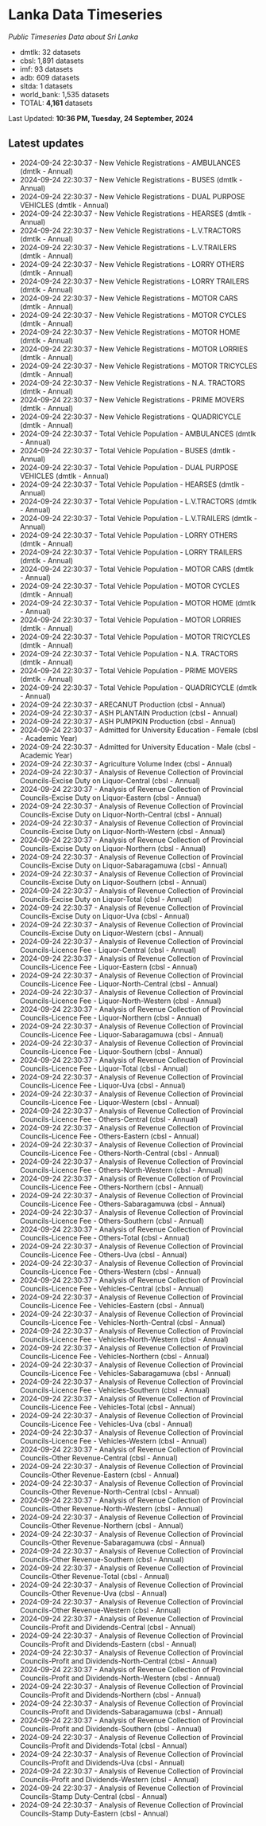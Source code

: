 # Lanka Data Timeseries
*Public Timeseries Data about Sri Lanka*

* dmtlk: 32 datasets
* cbsl: 1,891 datasets
* imf: 93 datasets
* adb: 609 datasets
* sltda: 1 datasets
* world_bank: 1,535 datasets
* TOTAL: **4,161** datasets

Last Updated: **10:36 PM, Tuesday, 24 September, 2024**

## Latest updates

* 2024-09-24 22:30:37 - New Vehicle Registrations - AMBULANCES (dmtlk - Annual)
* 2024-09-24 22:30:37 - New Vehicle Registrations - BUSES (dmtlk - Annual)
* 2024-09-24 22:30:37 - New Vehicle Registrations - DUAL PURPOSE VEHICLES (dmtlk - Annual)
* 2024-09-24 22:30:37 - New Vehicle Registrations - HEARSES (dmtlk - Annual)
* 2024-09-24 22:30:37 - New Vehicle Registrations - L.V.TRACTORS (dmtlk - Annual)
* 2024-09-24 22:30:37 - New Vehicle Registrations - L.V.TRAILERS (dmtlk - Annual)
* 2024-09-24 22:30:37 - New Vehicle Registrations - LORRY OTHERS (dmtlk - Annual)
* 2024-09-24 22:30:37 - New Vehicle Registrations - LORRY TRAILERS (dmtlk - Annual)
* 2024-09-24 22:30:37 - New Vehicle Registrations - MOTOR CARS (dmtlk - Annual)
* 2024-09-24 22:30:37 - New Vehicle Registrations - MOTOR CYCLES (dmtlk - Annual)
* 2024-09-24 22:30:37 - New Vehicle Registrations - MOTOR HOME (dmtlk - Annual)
* 2024-09-24 22:30:37 - New Vehicle Registrations - MOTOR LORRIES (dmtlk - Annual)
* 2024-09-24 22:30:37 - New Vehicle Registrations - MOTOR TRICYCLES (dmtlk - Annual)
* 2024-09-24 22:30:37 - New Vehicle Registrations - N.A. TRACTORS (dmtlk - Annual)
* 2024-09-24 22:30:37 - New Vehicle Registrations - PRIME MOVERS (dmtlk - Annual)
* 2024-09-24 22:30:37 - New Vehicle Registrations - QUADRICYCLE (dmtlk - Annual)
* 2024-09-24 22:30:37 - Total Vehicle Population - AMBULANCES (dmtlk - Annual)
* 2024-09-24 22:30:37 - Total Vehicle Population - BUSES (dmtlk - Annual)
* 2024-09-24 22:30:37 - Total Vehicle Population - DUAL PURPOSE VEHICLES (dmtlk - Annual)
* 2024-09-24 22:30:37 - Total Vehicle Population - HEARSES (dmtlk - Annual)
* 2024-09-24 22:30:37 - Total Vehicle Population - L.V.TRACTORS (dmtlk - Annual)
* 2024-09-24 22:30:37 - Total Vehicle Population - L.V.TRAILERS (dmtlk - Annual)
* 2024-09-24 22:30:37 - Total Vehicle Population - LORRY OTHERS (dmtlk - Annual)
* 2024-09-24 22:30:37 - Total Vehicle Population - LORRY TRAILERS (dmtlk - Annual)
* 2024-09-24 22:30:37 - Total Vehicle Population - MOTOR CARS (dmtlk - Annual)
* 2024-09-24 22:30:37 - Total Vehicle Population - MOTOR CYCLES (dmtlk - Annual)
* 2024-09-24 22:30:37 - Total Vehicle Population - MOTOR HOME (dmtlk - Annual)
* 2024-09-24 22:30:37 - Total Vehicle Population - MOTOR LORRIES (dmtlk - Annual)
* 2024-09-24 22:30:37 - Total Vehicle Population - MOTOR TRICYCLES (dmtlk - Annual)
* 2024-09-24 22:30:37 - Total Vehicle Population - N.A. TRACTORS (dmtlk - Annual)
* 2024-09-24 22:30:37 - Total Vehicle Population - PRIME MOVERS (dmtlk - Annual)
* 2024-09-24 22:30:37 - Total Vehicle Population - QUADRICYCLE (dmtlk - Annual)
* 2024-09-24 22:30:37 - ARECANUT Production (cbsl - Annual)
* 2024-09-24 22:30:37 - ASH PLANTAIN Production (cbsl - Annual)
* 2024-09-24 22:30:37 - ASH PUMPKIN Production (cbsl - Annual)
* 2024-09-24 22:30:37 - Admitted for University Education - Female (cbsl - Academic Year)
* 2024-09-24 22:30:37 - Admitted for University Education - Male (cbsl - Academic Year)
* 2024-09-24 22:30:37 - Agriculture Volume Index (cbsl - Annual)
* 2024-09-24 22:30:37 - Analysis of Revenue Collection of Provincial Councils-Excise Duty on Liquor-Central (cbsl - Annual)
* 2024-09-24 22:30:37 - Analysis of Revenue Collection of Provincial Councils-Excise Duty on Liquor-Eastern (cbsl - Annual)
* 2024-09-24 22:30:37 - Analysis of Revenue Collection of Provincial Councils-Excise Duty on Liquor-North-Central (cbsl - Annual)
* 2024-09-24 22:30:37 - Analysis of Revenue Collection of Provincial Councils-Excise Duty on Liquor-North-Western (cbsl - Annual)
* 2024-09-24 22:30:37 - Analysis of Revenue Collection of Provincial Councils-Excise Duty on Liquor-Northern (cbsl - Annual)
* 2024-09-24 22:30:37 - Analysis of Revenue Collection of Provincial Councils-Excise Duty on Liquor-Sabaragamuwa (cbsl - Annual)
* 2024-09-24 22:30:37 - Analysis of Revenue Collection of Provincial Councils-Excise Duty on Liquor-Southern (cbsl - Annual)
* 2024-09-24 22:30:37 - Analysis of Revenue Collection of Provincial Councils-Excise Duty on Liquor-Total (cbsl - Annual)
* 2024-09-24 22:30:37 - Analysis of Revenue Collection of Provincial Councils-Excise Duty on Liquor-Uva (cbsl - Annual)
* 2024-09-24 22:30:37 - Analysis of Revenue Collection of Provincial Councils-Excise Duty on Liquor-Western (cbsl - Annual)
* 2024-09-24 22:30:37 - Analysis of Revenue Collection of Provincial Councils-Licence Fee - Liquor-Central (cbsl - Annual)
* 2024-09-24 22:30:37 - Analysis of Revenue Collection of Provincial Councils-Licence Fee - Liquor-Eastern (cbsl - Annual)
* 2024-09-24 22:30:37 - Analysis of Revenue Collection of Provincial Councils-Licence Fee - Liquor-North-Central (cbsl - Annual)
* 2024-09-24 22:30:37 - Analysis of Revenue Collection of Provincial Councils-Licence Fee - Liquor-North-Western (cbsl - Annual)
* 2024-09-24 22:30:37 - Analysis of Revenue Collection of Provincial Councils-Licence Fee - Liquor-Northern (cbsl - Annual)
* 2024-09-24 22:30:37 - Analysis of Revenue Collection of Provincial Councils-Licence Fee - Liquor-Sabaragamuwa (cbsl - Annual)
* 2024-09-24 22:30:37 - Analysis of Revenue Collection of Provincial Councils-Licence Fee - Liquor-Southern (cbsl - Annual)
* 2024-09-24 22:30:37 - Analysis of Revenue Collection of Provincial Councils-Licence Fee - Liquor-Total (cbsl - Annual)
* 2024-09-24 22:30:37 - Analysis of Revenue Collection of Provincial Councils-Licence Fee - Liquor-Uva (cbsl - Annual)
* 2024-09-24 22:30:37 - Analysis of Revenue Collection of Provincial Councils-Licence Fee - Liquor-Western (cbsl - Annual)
* 2024-09-24 22:30:37 - Analysis of Revenue Collection of Provincial Councils-Licence Fee - Others-Central (cbsl - Annual)
* 2024-09-24 22:30:37 - Analysis of Revenue Collection of Provincial Councils-Licence Fee - Others-Eastern (cbsl - Annual)
* 2024-09-24 22:30:37 - Analysis of Revenue Collection of Provincial Councils-Licence Fee - Others-North-Central (cbsl - Annual)
* 2024-09-24 22:30:37 - Analysis of Revenue Collection of Provincial Councils-Licence Fee - Others-North-Western (cbsl - Annual)
* 2024-09-24 22:30:37 - Analysis of Revenue Collection of Provincial Councils-Licence Fee - Others-Northern (cbsl - Annual)
* 2024-09-24 22:30:37 - Analysis of Revenue Collection of Provincial Councils-Licence Fee - Others-Sabaragamuwa (cbsl - Annual)
* 2024-09-24 22:30:37 - Analysis of Revenue Collection of Provincial Councils-Licence Fee - Others-Southern (cbsl - Annual)
* 2024-09-24 22:30:37 - Analysis of Revenue Collection of Provincial Councils-Licence Fee - Others-Total (cbsl - Annual)
* 2024-09-24 22:30:37 - Analysis of Revenue Collection of Provincial Councils-Licence Fee - Others-Uva (cbsl - Annual)
* 2024-09-24 22:30:37 - Analysis of Revenue Collection of Provincial Councils-Licence Fee - Others-Western (cbsl - Annual)
* 2024-09-24 22:30:37 - Analysis of Revenue Collection of Provincial Councils-Licence Fee - Vehicles-Central (cbsl - Annual)
* 2024-09-24 22:30:37 - Analysis of Revenue Collection of Provincial Councils-Licence Fee - Vehicles-Eastern (cbsl - Annual)
* 2024-09-24 22:30:37 - Analysis of Revenue Collection of Provincial Councils-Licence Fee - Vehicles-North-Central (cbsl - Annual)
* 2024-09-24 22:30:37 - Analysis of Revenue Collection of Provincial Councils-Licence Fee - Vehicles-North-Western (cbsl - Annual)
* 2024-09-24 22:30:37 - Analysis of Revenue Collection of Provincial Councils-Licence Fee - Vehicles-Northern (cbsl - Annual)
* 2024-09-24 22:30:37 - Analysis of Revenue Collection of Provincial Councils-Licence Fee - Vehicles-Sabaragamuwa (cbsl - Annual)
* 2024-09-24 22:30:37 - Analysis of Revenue Collection of Provincial Councils-Licence Fee - Vehicles-Southern (cbsl - Annual)
* 2024-09-24 22:30:37 - Analysis of Revenue Collection of Provincial Councils-Licence Fee - Vehicles-Total (cbsl - Annual)
* 2024-09-24 22:30:37 - Analysis of Revenue Collection of Provincial Councils-Licence Fee - Vehicles-Uva (cbsl - Annual)
* 2024-09-24 22:30:37 - Analysis of Revenue Collection of Provincial Councils-Licence Fee - Vehicles-Western (cbsl - Annual)
* 2024-09-24 22:30:37 - Analysis of Revenue Collection of Provincial Councils-Other Revenue-Central (cbsl - Annual)
* 2024-09-24 22:30:37 - Analysis of Revenue Collection of Provincial Councils-Other Revenue-Eastern (cbsl - Annual)
* 2024-09-24 22:30:37 - Analysis of Revenue Collection of Provincial Councils-Other Revenue-North-Central (cbsl - Annual)
* 2024-09-24 22:30:37 - Analysis of Revenue Collection of Provincial Councils-Other Revenue-North-Western (cbsl - Annual)
* 2024-09-24 22:30:37 - Analysis of Revenue Collection of Provincial Councils-Other Revenue-Northern (cbsl - Annual)
* 2024-09-24 22:30:37 - Analysis of Revenue Collection of Provincial Councils-Other Revenue-Sabaragamuwa (cbsl - Annual)
* 2024-09-24 22:30:37 - Analysis of Revenue Collection of Provincial Councils-Other Revenue-Southern (cbsl - Annual)
* 2024-09-24 22:30:37 - Analysis of Revenue Collection of Provincial Councils-Other Revenue-Total (cbsl - Annual)
* 2024-09-24 22:30:37 - Analysis of Revenue Collection of Provincial Councils-Other Revenue-Uva (cbsl - Annual)
* 2024-09-24 22:30:37 - Analysis of Revenue Collection of Provincial Councils-Other Revenue-Western (cbsl - Annual)
* 2024-09-24 22:30:37 - Analysis of Revenue Collection of Provincial Councils-Profit and Dividends-Central (cbsl - Annual)
* 2024-09-24 22:30:37 - Analysis of Revenue Collection of Provincial Councils-Profit and Dividends-Eastern (cbsl - Annual)
* 2024-09-24 22:30:37 - Analysis of Revenue Collection of Provincial Councils-Profit and Dividends-North-Central (cbsl - Annual)
* 2024-09-24 22:30:37 - Analysis of Revenue Collection of Provincial Councils-Profit and Dividends-North-Western (cbsl - Annual)
* 2024-09-24 22:30:37 - Analysis of Revenue Collection of Provincial Councils-Profit and Dividends-Northern (cbsl - Annual)
* 2024-09-24 22:30:37 - Analysis of Revenue Collection of Provincial Councils-Profit and Dividends-Sabaragamuwa (cbsl - Annual)
* 2024-09-24 22:30:37 - Analysis of Revenue Collection of Provincial Councils-Profit and Dividends-Southern (cbsl - Annual)
* 2024-09-24 22:30:37 - Analysis of Revenue Collection of Provincial Councils-Profit and Dividends-Total (cbsl - Annual)
* 2024-09-24 22:30:37 - Analysis of Revenue Collection of Provincial Councils-Profit and Dividends-Uva (cbsl - Annual)
* 2024-09-24 22:30:37 - Analysis of Revenue Collection of Provincial Councils-Profit and Dividends-Western (cbsl - Annual)
* 2024-09-24 22:30:37 - Analysis of Revenue Collection of Provincial Councils-Stamp Duty-Central (cbsl - Annual)
* 2024-09-24 22:30:37 - Analysis of Revenue Collection of Provincial Councils-Stamp Duty-Eastern (cbsl - Annual)